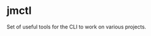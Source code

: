 # jmctl

Set of useful tools for the CLI to work on various projects.

<!-- // jmctl
//
// Commands
// templates -> archivos
// snippets -> codigo en consola
// scripts -> scripts listos a ejecutarse
//     install-docker
//     encode-env ".env"  -> openssl -d -t 64
//
//     decode-env -d -t 64

// jmctl scripts
// jmctl snippet unit-test react -->
